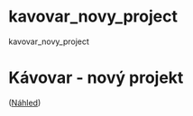 # kavovar_novy_project
 kavovar_novy_project
 # Kávovar - nový projekt
 ([Náhled](https://kavovar.netlify.app/))
